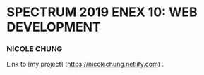 # SPECTRUM 2019 ENEX 10: WEB DEVELOPMENT
### NICOLE CHUNG

Link to [my project] (https://nicolechung.netlify.com) .
